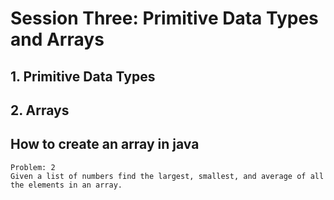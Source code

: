 # Session Three: Primitive Data Types and Arrays

## 1. Primitive Data Types
## 2. Arrays

## How to create an array in java

```
Problem: 2
Given a list of numbers find the largest, smallest, and average of all the elements in an array.
```